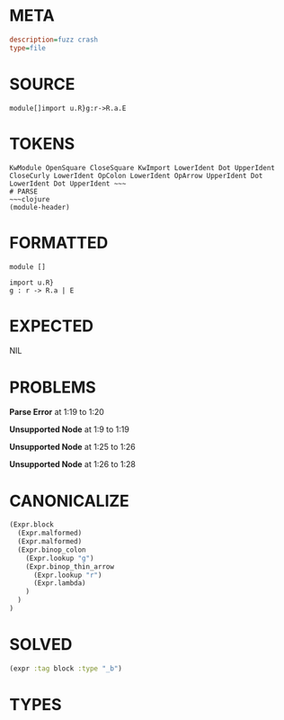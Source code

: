 # META
~~~ini
description=fuzz crash
type=file
~~~
# SOURCE
~~~roc
module[]import u.R}g:r->R.a.E
~~~
# TOKENS
~~~text
KwModule OpenSquare CloseSquare KwImport LowerIdent Dot UpperIdent CloseCurly LowerIdent OpColon LowerIdent OpArrow UpperIdent Dot LowerIdent Dot UpperIdent ~~~
# PARSE
~~~clojure
(module-header)
~~~
# FORMATTED
~~~roc
module []

import u.R}
g : r -> R.a | E
~~~
# EXPECTED
NIL
# PROBLEMS
**Parse Error**
at 1:19 to 1:20

**Unsupported Node**
at 1:9 to 1:19

**Unsupported Node**
at 1:25 to 1:26

**Unsupported Node**
at 1:26 to 1:28

# CANONICALIZE
~~~clojure
(Expr.block
  (Expr.malformed)
  (Expr.malformed)
  (Expr.binop_colon
    (Expr.lookup "g")
    (Expr.binop_thin_arrow
      (Expr.lookup "r")
      (Expr.lambda)
    )
  )
)
~~~
# SOLVED
~~~clojure
(expr :tag block :type "_b")
~~~
# TYPES
~~~roc
~~~
